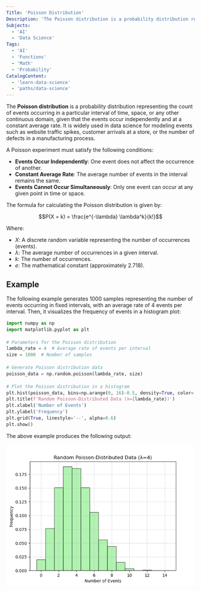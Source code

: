 ```yaml
---
Title: 'Poisson Distribution'
Description: 'The Poisson distribution is a probability distribution representing the count of events occurring in a particular interval of time or space.'
Subjects:
  - 'AI'
  - 'Data Science'
Tags:
  - 'AI'
  - 'Functions'
  - 'Math'
  - 'Probability'
CatalogContent:
  - 'learn-data-science'
  - 'paths/data-science'
---
```


The **Poisson distribution** is a probability distribution representing the count of events occurring in a particular interval of time, space, or any other continuous domain, given that the events occur independently and at a constant average rate. It is widely used in data science for modeling events such as website traffic spikes, customer arrivals at a store, or the number of defects in a manufacturing process.

A Poisson experiment must satisfy the following conditions:

- **Events Occur Independently**: One event does not affect the occurrence of another.
- **Constant Average Rate**: The average number of events in the interval remains the same.
- **Events Cannot Occur Simultaneously**: Only one event can occur at any given point in time or space.

The formula for calculating the Poisson distribution is given by:

$$P(X = k) = \frac{e^{-\lambda} \lambda^k}{k!}$$

Where:

- $`X`$: A discrete random variable representing the number of occurrences (events).
- $`λ`$: The average number of occurrences in a given interval.
- $`k`$: The number of occurrences.
- $`e`$: The mathematical constant (approximately 2.718).

## Example

The following example generates 1000 samples representing the number of events occurring in fixed intervals, with an average rate of 4 events per interval. Then, it visualizes the frequency of events in a histogram plot:

```py
import numpy as np
import matplotlib.pyplot as plt

# Parameters for the Poisson distribution
lambda_rate = 4  # Average rate of events per interval
size = 1000  # Number of samples

# Generate Poisson distribution data
poisson_data = np.random.poisson(lambda_rate, size)

# Plot the Poisson distribution in a histogram
plt.hist(poisson_data, bins=np.arange(0, 16)-0.5, density=True, color='lightgreen', edgecolor='black', alpha=0.7)
plt.title(f'Random Poisson-Distributed Data (λ={lambda_rate})')
plt.xlabel('Number of Events')
plt.ylabel('Frequency')
plt.grid(True, linestyle='--', alpha=0.6)
plt.show()
```

The above example produces the following output:

![The output for the above example](https://raw.githubusercontent.com/Codecademy/docs/main/media/poisson-histogram.png)
